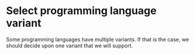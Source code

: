 # Select programming language variant

Some programming languages have multiple variants.
If that is the case, we should decide upon one variant that we will support.
